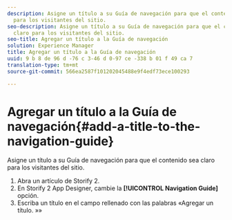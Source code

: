 ```yaml
---
description: Asigne un título a su Guía de navegación para que el contenido sea claro
  para los visitantes del sitio.
seo-description: Asigne un título a su Guía de navegación para que el contenido sea
  claro para los visitantes del sitio.
seo-title: Agregar un título a la Guía de navegación
solution: Experience Manager
title: Agregar un título a la Guía de navegación
uuid: 9 b 8 de 96 d -76 c 3-46 d 0-97 ce -338 b 01 f 49 ca 7
translation-type: tm+mt
source-git-commit: 566ea2587f101202045488e9f4edf73ece100293

---
```



# Agregar un título a la Guía de navegación{#add-a-title-to-the-navigation-guide}

Asigne un título a su Guía de navegación para que el contenido sea claro para los visitantes del sitio.

1. Abra un artículo de Storify 2.
1. En Storify 2 App Designer, cambie la **[!UICONTROL Navigation Guide]** opción.
1. Escriba un título en el campo rellenado con las palabras «Agregar un título. »»
